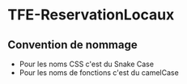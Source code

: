 # TFE-ReservationLocaux

## Convention de nommage
- Pour les noms CSS c'est du Snake Case
- Pour les noms de fonctions c'est du camelCase
